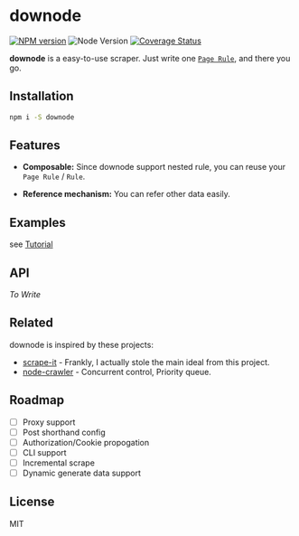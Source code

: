 # downode

[![NPM version](https://img.shields.io/npm/v/downode.svg?style=flat-square)](https://npmjs.com/package/downode) ![Node Version](https://img.shields.io/badge/node-7.6.0+-brightgreen.svg?style=flat-square) [![Coverage Status](https://coveralls.io/repos/github/ceoimon/downode/badge.svg?branch=master&style=flat-square)](https://coveralls.io/github/ceoimon/downode?branch=master)

**downode** is a easy-to-use scraper. Just write one [`Page Rule`](#Usage), and there you go.

## Installation

```bash
npm i -S downode
```

## Features

- **Composable:** Since downode support nested rule, you can reuse your `Page Rule` / `Rule`.

- **Reference mechanism:** You can refer other data easily.


## Examples

see [Tutorial](./TUTORIAL.md)

## API

*To Write*

## Related

downode is inspired by these projects:

- [scrape-it](https://github.com/IonicaBizau/scrape-it) - Frankly, I actually stole the main ideal from this project.
- [node-crawler](https://github.com/bda-research/node-crawler) - Concurrent control, Priority queue.

## Roadmap

- [ ] Proxy support
- [ ] Post shorthand config
- [ ] Authorization/Cookie propogation
- [ ] CLI support
- [ ] Incremental scrape
- [ ] Dynamic generate data support

## License

MIT
